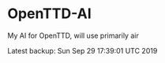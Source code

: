 # OpenTTD-AI
My AI for OpenTTD, will use primarily air

Latest backup: Sun Sep 29 17:39:01 UTC 2019
